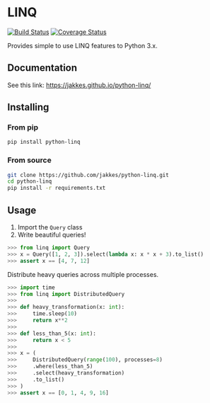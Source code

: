 # LINQ
[![Build Status](http://drone.jakke.se/api/badges/jakkes/python-linq/status.svg)](http://drone.jakke.se/jakkes/python-linq)
[![Coverage Status](https://coveralls.io/repos/github/jakkes/python-linq/badge.svg?branch=master)](https://coveralls.io/github/jakkes/python-linq?branch=master)

Provides simple to use LINQ features to Python 3.x.

## Documentation
See this link: https://jakkes.github.io/python-linq/

## Installing
### From pip
```bash
pip install python-linq
```
### From source
```bash
git clone https://github.com/jakkes/python-linq.git
cd python-linq
pip install -r requirements.txt
```

## Usage
1. Import the `Query` class
2. Write beautiful queries!
```python
>>> from linq import Query
>>> x = Query([1, 2, 3]).select(lambda x: x * x + 3).to_list()
>>> assert x == [4, 7, 12]
```

Distribute heavy queries across multiple processes.
```python
>>> import time
>>> from linq import DistributedQuery
>>> 
>>> def heavy_transformation(x: int):
>>>     time.sleep(10)
>>>     return x**2
>>> 
>>> def less_than_5(x: int):
>>>     return x < 5
>>> 
>>> x = (
>>>     DistributedQuery(range(100), processes=8)
>>>     .where(less_than_5)
>>>     .select(heavy_transformation)
>>>     .to_list()
>>> )
>>> assert x == [0, 1, 4, 9, 16]
```
